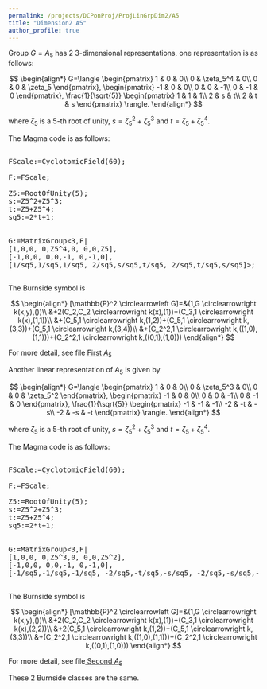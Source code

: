 ```yaml
---
permalink: /projects/DCPonProj/ProjLinGrpDim2/A5
title: "Dimension2 A5"
author_profile: true
---
```


Group $G=A_5$ has 2 3-dimensional representations, one representation is as follows:

$$
\begin{align*}
G=\langle
\begin{pmatrix}
1 & 0 & 0\\
0 & \zeta_5^4 & 0\\
0 & 0 & \zeta_5
\end{pmatrix},
\begin{pmatrix}
-1 & 0 & 0\\
0 & 0 & -1\\
0 & -1 & 0
\end{pmatrix},
\frac{1}{\sqrt{5}}
\begin{pmatrix}
1 & 1 & 1\\
2 & s & t\\
2 & t & s
\end{pmatrix}
\rangle.
\end{align*}
$$

where $\zeta_5$ is a 5-th root of unity, $s=\zeta_5^2+\zeta_5^3$ and $t=\zeta_5+\zeta_5^4$.

The Magma code is as follows:
<pre>

FScale:=CyclotomicField(60);

F:=FScale;

Z5:=RootOfUnity(5);
s:=Z5^2+Z5^3;
t:=Z5+Z5^4;
sq5:=2*t+1;


G:=MatrixGroup<3,F|
[1,0,0, 0,Z5^4,0, 0,0,Z5],
[-1,0,0, 0,0,-1, 0,-1,0],
[1/sq5,1/sq5,1/sq5, 2/sq5,s/sq5,t/sq5, 2/sq5,t/sq5,s/sq5]>;

</pre>

The Burnside symbol is

$$
\begin{align*}
[\mathbb{P}^2 \circlearrowleft G]=&(1,G \circlearrowright k(x,y),())\\
&+2(C_2,C_2 \circlearrowright k(x),(1))+(C_3,1 \circlearrowright k(x),(1,1))\\
&+(C_5,1 \circlearrowright k,(1,2))+(C_5,1 \circlearrowright k,(3,3))+(C_5,1 \circlearrowright k,(3,4))\\
&+(C_2^2,1 \circlearrowright k,((1,0),(1,1)))+(C_2^2,1 \circlearrowright k,((0,1),(1,0)))
\end{align*}
$$

For more detail, see file <a href="http://kaiqi-yang1994.github.io/files/DCPonProj/Dim2A51" download target="_blank"> First $A_5$</a>


Another linear representation of $A_5$ is given by

$$
\begin{align*}
G=\langle
\begin{pmatrix}
1 & 0 & 0\\
0 & \zeta_5^3 & 0\\
0 & 0 & \zeta_5^2
\end{pmatrix},
\begin{pmatrix}
-1 & 0 & 0\\
0 & 0 & -1\\
0 & -1 & 0
\end{pmatrix},
\frac{1}{\sqrt{5}}
\begin{pmatrix}
-1 & -1 & -1\\
-2 & -t & -s\\
-2 & -s & -t
\end{pmatrix}
\rangle.
\end{align*}
$$

where $\zeta_5$ is a 5-th root of unity, $s=\zeta_5^2+\zeta_5^3$ and $t=\zeta_5+\zeta_5^4$.


The Magma code is as follows:
<pre>

FScale:=CyclotomicField(60);

F:=FScale;

Z5:=RootOfUnity(5);
s:=Z5^2+Z5^3;
t:=Z5+Z5^4;
sq5:=2*t+1;


G:=MatrixGroup<3,F|
[1,0,0, 0,Z5^3,0, 0,0,Z5^2],
[-1,0,0, 0,0,-1, 0,-1,0],
[-1/sq5,-1/sq5,-1/sq5, -2/sq5,-t/sq5,-s/sq5, -2/sq5,-s/sq5,-t/sq5]>;

</pre>

The Burnside symbol is

$$
\begin{align*}
[\mathbb{P}^2 \circlearrowleft G]=&(1,G \circlearrowright k(x,y),())\\
&+2(C_2,C_2 \circlearrowright k(x),(1))+(C_3,1 \circlearrowright k(x),(2,2))\\
&+2(C_5,1 \circlearrowright k,(1,2))+(C_5,1 \circlearrowright k,(3,3))\\
&+(C_2^2,1 \circlearrowright k,((1,0),(1,1)))+(C_2^2,1 \circlearrowright k,((0,1),(1,0)))
\end{align*}
$$


For more detail, see file<a href="http://kaiqi-yang1994.github.io/files/DCPonProj/Dim2A52" download target="_blank"> Second $A_5$</a>

These 2 Burnside classes are the same.